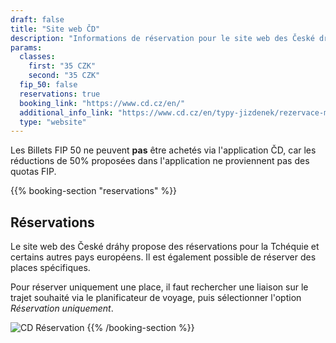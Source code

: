 ```yaml
---
draft: false
title: "Site web ČD"
description: "Informations de réservation pour le site web des České dráhy."
params:
  classes:
    first: "35 CZK"
    second: "35 CZK"
  fip_50: false
  reservations: true
  booking_link: "https://www.cd.cz/en/"
  additional_info_link: "https://www.cd.cz/en/typy-jizdenek/rezervace-mista/-28327/"
  type: "website"
---
```


Les Billets FIP 50 ne peuvent **pas** être achetés via l'application ČD, car les réductions de 50% proposées dans l'application ne proviennent pas des quotas FIP.

{{% booking-section "reservations" %}}

## Réservations

Le site web des České dráhy propose des réservations pour la Tchéquie et certains autres pays européens. Il est également possible de réserver des places spécifiques.

Pour réserver uniquement une place, il faut rechercher une liaison sur le trajet souhaité via le planificateur de voyage, puis sélectionner l'option _Réservation uniquement_.

![CD Réservation](cd_reservation.webp)
{{% /booking-section %}}
